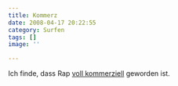 ```yaml
---
title: Kommerz
date: 2008-04-17 20:22:55
category: Surfen
tags: []
image: ''

---
```


Ich finde, dass Rap [voll kommerziell](http://benjurr.wordpress.com/2008/04/13/commercial-rap-love-it-with-a-passion/) geworden ist.
